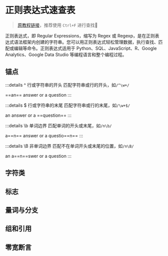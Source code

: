 # 正则表达式速查表

> [原教程链接](https://regexlearn.com/zh-cn/learn)，推荐使用 `Ctrl+F` 进行查找🔎

正则表达式，即 Regular Expressions，缩写为 Regex 或 Regexp，是在正则表达式语法框架内创建的字符串。您可以用正则表达式轻松管理数据，执行查找、匹配或编辑等命令。正则表达式适用于 Python、SQL、JavaScript、R、Google Analytics、Google Data Studio 等编程语言和整个编程过程。


## 锚点

:::details ^ 行或字符串的开头
匹配字符串或行的开头，如`/^\w+/`

==an== answer or a question
:::



:::details $ 行或字符串的末尾
匹配字符串或行的末尾，如`/\w+$/`

an answer or a ==question==
:::



:::details \b 单词边界
匹配单词的开头或末尾，如`/n\b/`

a==n== answer or a questio==n==
:::

:::details \B 非单词边界
匹配不在单词开头或末尾的位置，如`/n\B/`

an a==n==swer or a question
:::

## 字符类

## 标志

## 量词与分支

## 组和引用

## 零宽断言


